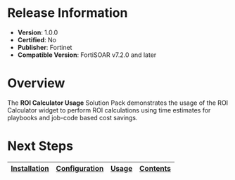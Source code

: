 # Release Information

* **Version**:  1.0.0
* **Certified**: No
* **Publisher**: Fortinet
* **Compatible Version**: FortiSOAR v7.2.0 and later

# Overview

The **ROI Calculator Usage** Solution Pack demonstrates the usage of the ROI Calculator widget to perform ROI calculations using time estimates for playbooks and job-code based cost savings.

# Next Steps

| [Installation](https://github.com/fortinet-fortisoar/solution-pack-roi-calculator-usage/blob/release/1.0.0/docs/setup.md#installation) | [Configuration](https://github.com/fortinet-fortisoar/solution-pack-roi-calculator-usage/blob/release/1.0.0/docs/setup.md#configuration) | [Usage](https://github.com/fortinet-fortisoar/solution-pack-roi-calculator-usage/blob/release/1.0.0/docs/usage.md) | [Contents](https://github.com/fortinet-fortisoar/solution-pack-roi-calculator-usage/blob/release/1.0.0/docs/contents.md) |
|--------------------------------------------|----------------------------------------------|------------------------|------------------------------|
